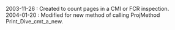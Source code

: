 2003-11-26 : Created to count pages in a CMI or FCR inspection.  2004-01-20 : Modified for new method of calling ProjMethod Print_Dive_cmt_a_new.